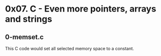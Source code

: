# 0x07. C - Even more pointers, arrays and strings

## 0-memset.c
This C code would set all selected memory space to a constant.